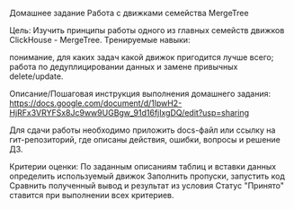 Домашнее задание
Работа с движками семейства MergeTree

Цель:
Изучить принципы работы одного из главных семейств движков ClickHouse - MergeTree.
Тренируемые навыки:

понимание, для каких задач какой движок пригодится лучше всего;
работа по дедуплицировании данных и замене привычных delete/update.

Описание/Пошаговая инструкция выполнения домашнего задания:
https://docs.google.com/document/d/1lpwH2-HjRFx3VRYFSx8Jc9ww9UGBgw_91d16fjIxgDQ/edit?usp=sharing


Для сдачи работы необходимо приложить docs-файл или ссылку на гит-репозиторий, где описаны действия, ошибки, вопросы и решение ДЗ.


Критерии оценки:
По заданным описаниям таблиц и вставки данных определить используемый движок
Заполнить пропуски, запустить код
Сравнить полученный вывод и результат из условия
Статус "Принято" ставится при выполнении всех критериев.
